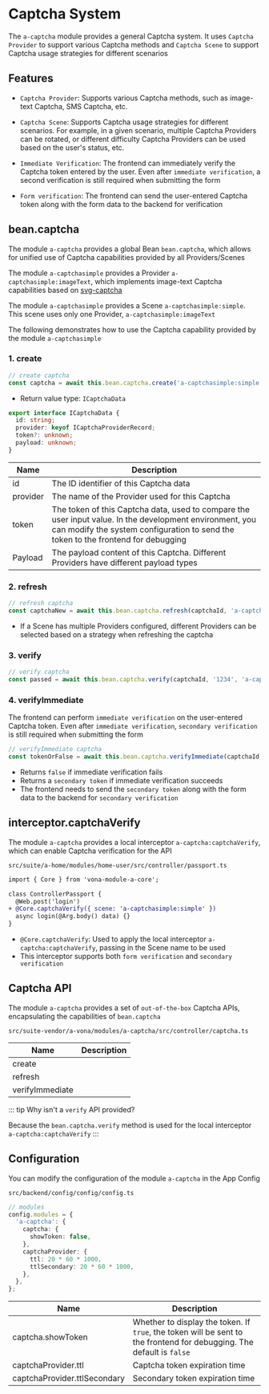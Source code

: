 # Captcha System

The `a-captcha` module provides a general Captcha system. It uses `Captcha Provider` to support various Captcha methods and `Captcha Scene` to support Captcha usage strategies for different scenarios

## Features

* `Captcha Provider`: Supports various Captcha methods, such as image-text Captcha, SMS Captcha, etc.

* `Captcha Scene`: Supports Captcha usage strategies for different scenarios. For example, in a given scenario, multiple Captcha Providers can be rotated, or different difficulty Captcha Providers can be used based on the user's status, etc.

* `Immediate Verification`: The frontend can immediately verify the Captcha token entered by the user. Even after `immediate verification`, a second verification is still required when submitting the form

* `Form verification`: The frontend can send the user-entered Captcha token along with the form data to the backend for verification

## bean.captcha

The module `a-captcha` provides a global Bean `bean.captcha`, which allows for unified use of Captcha capabilities provided by all Providers/Scenes

The module `a-captchasimple` provides a Provider `a-captchasimple:imageText`, which implements image-text Captcha capabilities based on [svg-captcha](https://github.com/produck/svg-captcha)

The module `a-captchasimple` provides a Scene `a-captchasimple:simple`. This scene uses only one Provider, `a-captchasimple:imageText`

The following demonstrates how to use the Captcha capability provided by the module `a-captchasimple`

### 1. create

``` typescript
// create captcha
const captcha = await this.bean.captcha.create('a-captchasimple:simple');
```

* Return value type: `ICaptchaData`

``` typescript
export interface ICaptchaData {
  id: string;
  provider: keyof ICaptchaProviderRecord;
  token?: unknown;
  payload: unknown;
}
```

|Name|Description|
|--|--|
|id|The ID identifier of this Captcha data|
|provider|The name of the Provider used for this Captcha|
|token|The token of this Captcha data, used to compare the user input value. In the development environment, you can modify the system configuration to send the token to the frontend for debugging
|Payload| The payload content of this Captcha. Different Providers have different payload types

### 2. refresh

``` typescript
// refresh captcha
const captchaNew = await this.bean.captcha.refresh(captchaId, 'a-captchasimple:simple');
```

- If a Scene has multiple Providers configured, different Providers can be selected based on a strategy when refreshing the captcha

### 3. verify

``` typescript
// verify captcha
const passed = await this.bean.captcha.verify(captchaId, '1234', 'a-captchasimple:simple');
```

### 4. verifyImmediate

The frontend can perform `immediate verification` on the user-entered Captcha token. Even after `immediate verification`, `secondary verification` is still required when submitting the form

``` typescript
// verifyImmediate captcha
const tokenOrFalse = await this.bean.captcha.verifyImmediate(captchaId, '1234');
```

- Returns `false` if immediate verification fails
- Returns a `secondary token` if immediate verification succeeds
- The frontend needs to send the `secondary token` along with the form data to the backend for `secondary verification`

## interceptor.captchaVerify

The module `a-captcha` provides a local interceptor `a-captcha:captchaVerify`, which can enable Captcha verification for the API

`src/suite/a-home/modules/home-user/src/controller/passport.ts`

``` diff
import { Core } from 'vona-module-a-core';

class ControllerPassport {
  @Web.post('login')
+ @Core.captchaVerify({ scene: 'a-captchasimple:simple' })
  async login(@Arg.body() data) {}
}  
```

- `@Core.captchaVerify`: Used to apply the local interceptor `a-captcha:captchaVerify`, passing in the Scene name to be used
- This interceptor supports both `form verification` and `secondary verification`

## Captcha API

The module `a-captcha` provides a set of `out-of-the-box` Captcha APIs, encapsulating the capabilities of `bean.captcha`

`src/suite-vendor/a-vona/modules/a-captcha/src/controller/captcha.ts`

|Name|Description|
|--|--|
|create||
|refresh||
|verifyImmediate||

::: tip
Why isn't a `verify` API provided?

Because the `bean.captcha.verify` method is used for the local interceptor `a-captcha:captchaVerify`
:::

## Configuration

You can modify the configuration of the module `a-captcha` in the App Config

`src/backend/config/config/config.ts`

``` typescript
// modules
config.modules = {
  'a-captcha': {
    captcha: {
      showToken: false,
    },
    captchaProvider: {
      ttl: 20 * 60 * 1000,
      ttlSecondary: 20 * 60 * 1000,
    },
  },
};
```

|Name|Description|
|--|--|
|captcha.showToken|Whether to display the token. If `true`, the token will be sent to the frontend for debugging. The default is `false`
| captchaProvider.ttl | Captcha token expiration time |
| captchaProvider.ttlSecondary | Secondary token expiration time |

